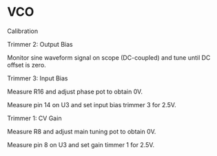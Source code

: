 # VCO
Calibration

Trimmer 2: Output Bias

Monitor sine waveform signal on scope (DC-coupled) and tune until DC offset is zero.

Trimmer 3: Input Bias

Measure R16 and adjust phase pot to obtain 0V.

Measure pin 14 on U3 and set input bias trimmer 3 for 2.5V.

Trimmer 1: CV Gain

Measure R8 and adjust main tuning pot to obtain 0V.

Measure pin 8 on U3 and set gain timmer 1 for 2.5V.

